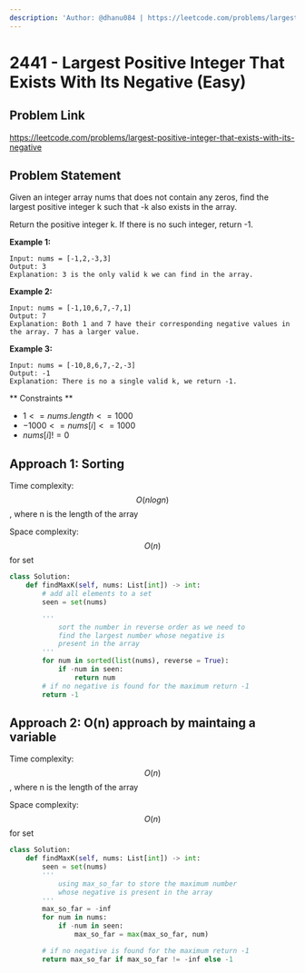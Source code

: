 ```yaml
---
description: 'Author: @dhanu084 | https://leetcode.com/problems/largest-positive-integer-that-exists-with-its-negative/'
---
```


# 2441 - Largest Positive Integer That Exists With Its Negative (Easy)

## Problem Link

https://leetcode.com/problems/largest-positive-integer-that-exists-with-its-negative

## Problem Statement

Given an integer array nums that does not contain any zeros, find the largest positive integer k such that -k also exists in the array.

Return the positive integer k. If there is no such integer, return -1.

**Example 1:**

```
Input: nums = [-1,2,-3,3]
Output: 3
Explanation: 3 is the only valid k we can find in the array.
```

**Example 2:**

```
Input: nums = [-1,10,6,7,-7,1]
Output: 7
Explanation: Both 1 and 7 have their corresponding negative values in the array. 7 has a larger value.
```

**Example 3:**

```
Input: nums = [-10,8,6,7,-2,-3]
Output: -1
Explanation: There is no a single valid k, we return -1.
```

** Constraints **

- $1 <= nums.length <= 1000$
- $-1000 <= nums[i] <= 1000$
- $nums[i] != 0$

## Approach 1: Sorting

Time complexity: $$O(n log n)$$, where n is the length of the array

Space complexity: $$O(n)$$ for set

<Tabs>
<TabItem value="py" label="Python">
<SolutionAuthor name="@dhanu084" />

```py
class Solution:
    def findMaxK(self, nums: List[int]) -> int:
        # add all elements to a set
        seen = set(nums)

        '''
            sort the number in reverse order as we need to
            find the largest number whose negative is
            present in the array
        '''
        for num in sorted(list(nums), reverse = True):
            if -num in seen:
                return num
        # if no negative is found for the maximum return -1
        return -1
```

</TabItem>
</Tabs>

## Approach 2: O(n) approach by maintaing a variable

Time complexity: $$O(n)$$, where n is the length of the array

Space complexity: $$O(n)$$ for set

<Tabs>
<TabItem value="py" label="Python">
<SolutionAuthor name="@dhanu084" />

```py
class Solution:
    def findMaxK(self, nums: List[int]) -> int:
        seen = set(nums)
        '''
            using max_so_far to store the maximum number
            whose negative is present in the array
        '''
        max_so_far = -inf
        for num in nums:
            if -num in seen:
                max_so_far = max(max_so_far, num)

        # if no negative is found for the maximum return -1
        return max_so_far if max_so_far != -inf else -1
```

</TabItem>
</Tabs>
